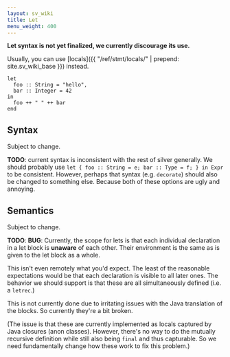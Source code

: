```yaml
---
layout: sv_wiki
title: Let
menu_weight: 400
---
```


**Let syntax is not yet finalized, we currently discourage its use.**

Usually, you can use [locals]({{ "/ref/stmt/locals/" | prepend: site.sv_wiki_base }}) instead.

```
let
  foo :: String = "hello",
  bar :: Integer = 42
in
  foo ++ " " ++ bar
end
```

## Syntax

Subject to change.

**TODO**: current syntax is inconsistent with the rest of silver generally. We should probably use `let { foo :: String = e; bar :: Type = f; } in Expr` to be consistent. However, perhaps that syntax (e.g. `decorate`) should also be changed to something else. Because both of these options are ugly and annoying.

## Semantics

Subject to change.

**TODO**: **BUG**: Currently, the scope for lets is that each individual declaration in a let block is **unaware** of each other. Their environment is the same as is given to the let block as a whole.

This isn't even remotely what you'd expect. The least of the reasonable expectations would be that each declaration is visible to all later ones. The behavior we should support is that these are all simultaneously defined (i.e. a `letrec`.)

This is not currently done due to irritating issues with the Java translation of the blocks. So currently they're a bit broken.

(The issue is that these are currently implemented as locals captured by Java closures (anon classes). However, there's no way to do the mutually recursive definition while still also being `final` and thus capturable. So we need fundamentally change how these work to fix this problem.)
